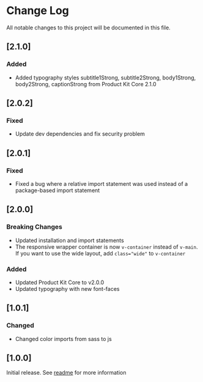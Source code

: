# Change Log

All notable changes to this project will be documented in this file.

## [2.1.0]

### Added

- Added typography styles subtitle1Strong, subtitle2Strong, body1Strong, body2Strong, captionStrong from Product Kit Core 2.1.0

## [2.0.2]

### Fixed

- Update dev dependencies and fix security problem

## [2.0.1]

### Fixed

- Fixed a bug where a relative import statement was used instead of a package-based import statement

## [2.0.0]

### Breaking Changes

- Updated installation and import statements
- The responsive wrapper container is now `v-container` instead of `v-main`. If you want to use the wide layout, add `class="wide"` to `v-container`

### Added

- Updated Product Kit Core to v2.0.0
- Updated typography with new font-faces

## [1.0.1]

### Changed

- Changed color imports from sass to js

## [1.0.0]

Initial release. See [readme](https://github.com/mercedes-benz/product-kit_vue/blob/main/README.md) for more information
